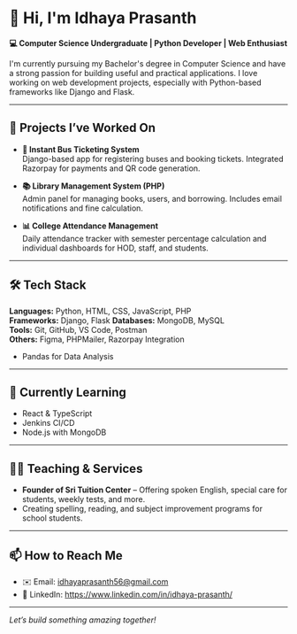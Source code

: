 # 👋 Hi, I'm Idhaya Prasanth

**💻 Computer Science Undergraduate | Python Developer | Web Enthusiast**

I'm currently pursuing my Bachelor's degree in Computer Science and have a strong passion for building useful and practical applications. I love working on web development projects, especially with Python-based frameworks like Django and Flask.

---

## 🚀 Projects I’ve Worked On

- **🎫 Instant Bus Ticketing System**  
  Django-based app for registering buses and booking tickets. Integrated Razorpay for payments and QR code generation.

- **📚 Library Management System (PHP)**  
  Admin panel for managing books, users, and borrowing. Includes email notifications and fine calculation.

- **📊 College Attendance Management**  
  Daily attendance tracker with semester percentage calculation and individual dashboards for HOD, staff, and students.

---

## 🛠️ Tech Stack

**Languages:** Python, HTML, CSS, JavaScript, PHP  
**Frameworks:** Django, Flask 
**Databases:** MongoDB, MySQL  
**Tools:** Git, GitHub, VS Code, Postman  
**Others:** Figma, PHPMailer, Razorpay Integration
- Pandas for Data Analysis

---

## 🌱 Currently Learning

- React & TypeScript
- Jenkins CI/CD
- Node.js with MongoDB

---

## 🧑‍🏫 Teaching & Services

- **Founder of Sri Tuition Center** – Offering spoken English, special care for students, weekly tests, and more.
- Creating spelling, reading, and subject improvement programs for school students.

---

## 📫 How to Reach Me

- ✉️ Email: [idhayaprasanth56@gmail.com](mailto:idhayaprasanth56@gmail.com)
- 💼 LinkedIn: https://www.linkedin.com/in/idhaya-prasanth/

---

*Let’s build something amazing together!*
